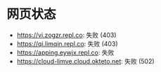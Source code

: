 # 网页状态
- https://vi.zogzr.repl.co: 失败 (403)
- https://qi.limqin.repl.co: 失败 (403)
- https://apping.eywjx.repl.co: 失败
- https://cloud-limve.cloud.okteto.net: 失败 (502)
